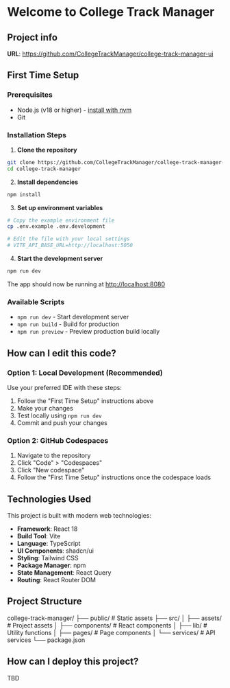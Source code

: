 # Welcome to College Track Manager

## Project info

**URL**: https://github.com/CollegeTrackManager/college-track-manager-ui

## First Time Setup

### Prerequisites
- Node.js (v18 or higher) - [install with nvm](https://github.com/nvm-sh/nvm#installing-and-updating)
- Git

### Installation Steps

1. **Clone the repository**
```sh
git clone https://github.com/CollegeTrackManager/college-track-manager-ui.git
cd college-track-manager
```

2. **Install dependencies**
```sh
npm install
```

3. **Set up environment variables**
```sh
# Copy the example environment file
cp .env.example .env.development

# Edit the file with your local settings
# VITE_API_BASE_URL=http://localhost:5050
```

4. **Start the development server**
```sh
npm run dev
```

The app should now be running at [http://localhost:8080](http://localhost:8080)

### Available Scripts

- `npm run dev` - Start development server
- `npm run build` - Build for production
- `npm run preview` - Preview production build locally

## How can I edit this code?

### Option 1: Local Development (Recommended)

Use your preferred IDE with these steps:

1. Follow the "First Time Setup" instructions above
2. Make your changes
3. Test locally using `npm run dev`
4. Commit and push your changes


### Option 2: GitHub Codespaces

1. Navigate to the repository
2. Click "Code" > "Codespaces"
3. Click "New codespace"
4. Follow the "First Time Setup" instructions once the codespace loads

## Technologies Used

This project is built with modern web technologies:

- **Framework**: React 18
- **Build Tool**: Vite
- **Language**: TypeScript
- **UI Components**: shadcn/ui
- **Styling**: Tailwind CSS
- **Package Manager**: npm
- **State Management**: React Query
- **Routing**: React Router DOM

## Project Structure

college-track-manager/
├── public/ # Static assets
├── src/
│ ├── assets/ # Project assets
│ ├── components/ # React components
│ ├── lib/ # Utility functions
│ ├── pages/ # Page components
│ └── services/ # API services
└── package.json


## How can I deploy this project?
TBD
